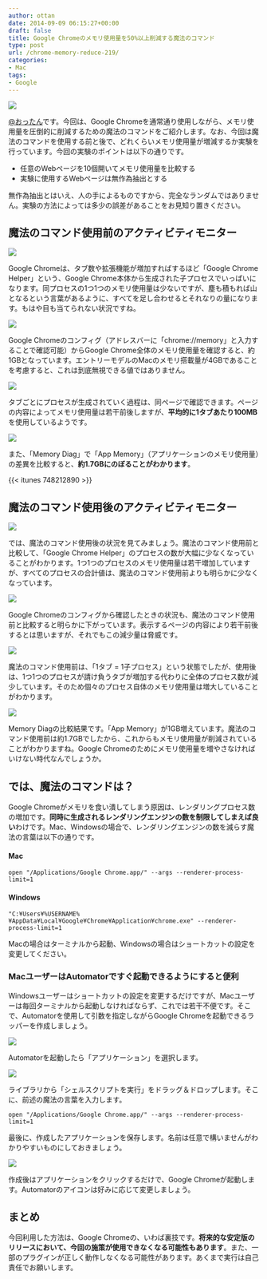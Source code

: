 ```yaml
---
author: ottan
date: 2014-09-09 06:15:27+00:00
draft: false
title: Google Chromeのメモリ使用量を50%以上削減する魔法のコマンド
type: post
url: /chrome-memory-reduce-219/
categories:
- Mac
tags:
- Google
---
```


![](/uploads/2014/09/140909-540e8f34b5ac1.jpg)






[@おったん](https://twitter.com/ottanxyz)です。今回は、Google Chromeを通常通り使用しながら、メモリ使用量を圧倒的に削減するための魔法のコマンドをご紹介します。なお、今回は魔法のコマンドを使用する前と後で、どれくらいメモリ使用量が増減するか実験を行っています。今回の実験のポイントは以下の通りです。






  * 任意のWebページを10個開いてメモリ使用量を比較する
  * 実験に使用するWebページは無作為抽出とする




無作為抽出とはいえ、人の手によるものですから、完全なランダムではありません。実験の方法によっては多少の誤差があることをお見知り置きください。





## 魔法のコマンド使用前のアクティビティモニター





![](/uploads/2014/09/140909-540e8b50b11c9.png)






Google Chromeは、タブ数や拡張機能が増加すればするほど「Google Chrome Helper」という、Google Chrome本体から生成された子プロセスでいっぱいになります。同プロセスの1つ1つのメモリ使用量は少ないですが、塵も積もれば山となるという言葉があるように、すべてを足し合わせるとそれなりの量になります。もはや目も当てられない状況ですね。





![](/uploads/2014/09/140909-540e8b5365ae7.png)






Google Chromeのコンフィグ（アドレスバーに「chrome://memory」と入力することで確認可能）からGoogle Chrome全体のメモリ使用量を確認すると、約1GBとなっています。エントリーモデルのMacのメモリ搭載量が4GBであることを考慮すると、これは到底無視できる値ではありません。





![](/uploads/2014/09/140909-540e8b56e8103.png)






タブごとにプロセスが生成されていく過程は、同ページで確認できます。ページの内容によってメモリ使用量は若干前後しますが、**平均的に1タブあたり100MB**を使用しているようです。





![](/uploads/2014/09/140909-540e8f3636b73.png)






また、「Memory Diag」で「App Memory」（アプリケーションのメモリ使用量）の差異を比較すると、**約1.7GBにのぼることがわかります**。



{{< itunes 748212890 >}}



## 魔法のコマンド使用後のアクティビティモニター





![](/uploads/2014/09/140909-540e8b5543436.png)






では、魔法のコマンド使用後の状況を見てみましょう。魔法のコマンド使用前と比較して、「Google Chrome Helper」のプロセスの数が大幅に少なくなっていることがわかります。1つ1つのプロセスのメモリ使用量は若干増加していますが、すべてのプロセスの合計値は、魔法のコマンド使用前よりも明らかに少なくなっています。





![](/uploads/2014/09/140909-540e9ab8b41ea.png)






Google Chromeのコンフィグから確認したときの状況も、魔法のコマンド使用前と比較すると明らかに下がっています。表示するページの内容により若干前後するとは思いますが、それでもこの減少量は脅威です。





![](/uploads/2014/09/140909-540e8b5ab54ae.png)






魔法のコマンド使用前は、「1タブ = 1子プロセス」という状態でしたが、使用後は、1つ1つのプロセスが請け負うタブが増加する代わりに全体のプロセス数が減少しています。そのため個々のプロセス自体のメモリ使用量は増大していることがわかります。





![](/uploads/2014/09/140909-540e8f37839ff.png)






Memory Diagの比較結果です。「App Memory」が1GB増えています。魔法のコマンド使用前は約1.7GBでしたから、これからもメモリ使用量が削減されていることがわかりますね。Google Chromeのためにメモリ使用量を増やさなければいけない時代なんでしょうか。





## では、魔法のコマンドは？





Google Chromeがメモリを食い潰してしまう原因は、レンダリングプロセス数の増加です。**同時に生成されるレンダリングエンジンの数を制限してしまえば良い**わけです。Mac、Windowsの場合で、レンダリングエンジンの数を減らす魔法の言葉は以下の通りです。





#### Mac




    
    open "/Applications/Google Chrome.app/" --args --renderer-process-limit=1





#### Windows




    
    "C:¥Users¥%USERNAME%¥AppData¥Local¥Google¥Chrome¥Application¥chrome.exe" --renderer-process-limit=1





Macの場合はターミナルから起動、Windowsの場合はショートカットの設定を変更してください。





### MacユーザーはAutomatorですぐ起動できるようにすると便利





Windowsユーザーはショートカットの設定を変更するだけですが、Macユーザーは毎回ターミナルから起動しなければならず、これでは若干不便です。そこで、Automatorを使用して引数を指定しながらGoogle Chromeを起動できるラッパーを作成しましょう。





![](/uploads/2014/09/140909-540e8b5d3520a.png)






Automatorを起動したら「アプリケーション」を選択します。





![](/uploads/2014/09/140909-540e8b5eb54db.png)






ライブラリから「シェルスクリプトを実行」をドラッグ＆ドロップします。そこに、前述の魔法の言葉を入力します。




    
    open "/Applications/Google Chrome.app/" --args --renderer-process-limit=1





最後に、作成したアプリケーションを保存します。名前は任意で構いませんがわかりやすいものにしておきましょう。





![](/uploads/2014/09/140909-540e8b600aa7a.png)






作成後はアプリケーションをクリックするだけで、Google Chromeが起動します。Automatorのアイコンは好みに応じて変更しましょう。





## まとめ





今回利用した方法は、Google Chromeの、いわば裏技です。**将来的な安定版のリリースにおいて、今回の施策が使用できなくなる可能性もあります**。また、一部のプラグインが正しく動作しなくなる可能性があります。あくまで実行は自己責任でお願いします。
